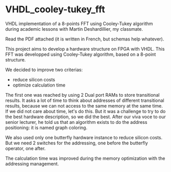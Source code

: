 # VHDL_cooley-tukey_fft
VHDL implementation of a 8-points FFT using Cooley-Tukey algorithm during academic lessons with Martin Deshardillier, my classmate.

Read the PDF attached (it is written in French, but schemas help whatever).

This project aims to develop a hardware structure on FPGA with VHDL. This FFT was developped using Cooley-Tukey algorithm, based on a 8-point structure.

We decided to improve two criterias:

- reduce silicon costs
- optimize calculation time

The first one was reached by using 2 Dual port RAMs to store transitional results. It asks a lot of time to think about addresses of different transitional results, because we can not access to the same memory at the same time. If we did not care about time, let's do this. But it was a challenge to try to do the best hardware description, so we did the best. After our viva voce to our senior lecturer, he told us that an algorithm exists to do the address positioning: it is named graph coloring.

We also used only one butterfly hardware instance to reduce silicon costs. But we need 2 switches for the addressing, one before the butterfly operator, one after. 

The calculation time was improved during the memory optimization with the addressing management.
